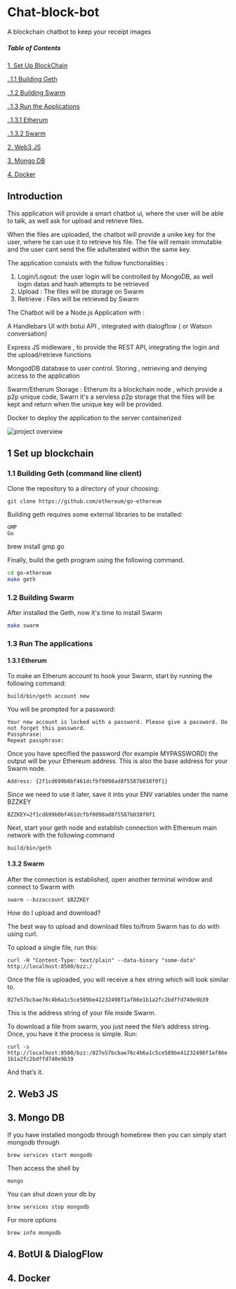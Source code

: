 # Chat-block-bot
A blockchain chatbot to keep your receipt images

##### Table of Contents 
[1. Set Up BlockChain]()

[..1.1 Building Geth]()

[..1.2 Building Swarm]()

[..1.3 Run the Applications]()

[..1.3.1 Etherum]()

[..1.3.2 Swarm]()

[2. Web3 JS]()

[3. Mongo DB]()

[4. Docker]()

## Introduction

This application will provide a smart chatbot ui, where the user will be 
able to talk, as well ask for upload and retrieve files.

When the files are uploaded, the chatbot will provide a unike key for the
user, where he can use it to retrieve his file. The file will remain immutable
and the user cant send the file adulterated within the same key.

The application consists with the follow functionalities :
1. Login/Logout:  the user login will be controlled by MongoDB, as well login datas and hash attempts to be retrieved
2. Upload : The files will be storage on Swarm
3. Retrieve : Files will be retrieved by Swarm

 The Chatbot will be a Node.js Application with :
 
 A Handlebars UI with botui API , integrated with dialogflow ( or Watson conversation)
 
 Express JS midleware , to provide the REST API, integrating the login and the upload/retrieve functions
 
 MongodDB database to user control. Storing , retrieving and denying access to the application
 
 Swarm/Etherum Storage : Etherum its a blockchain node , which provide a p2p unique code, Swarn it's a
 servless p2p storage that the files will be kept and return when the unique key will be provided.

 Docker to deploy the application to the server containerized
   
 ![project overview](/public/images/projectOverviewPic.png)

## 1 Set up blockchain

### 1.1 Building Geth (command line client)

Clone the repository to a directory of your choosing:

```git clone https://github.com/ethereum/go-ethereum```

Building geth requires some external libraries to be installed:

    GMP
    Go

brew install gmp go

Finally, build the geth program using the following command.

```bash
cd go-ethereum
make geth
```

### 1.2 Building Swarm

After installed the Geth, now it's time to install Swarm

```bash
make swarm
```

### 1.3 Run The applications

#### 1.3.1 Etherum

To make an Etherum account to hook your Swarm, start by running the following command:

```build/bin/geth account new```

You will be prompted for a password:

```
Your new account is locked with a password. Please give a password. Do not forget this password.
Passphrase:
Repeat passphrase:
```
Once you have specified the password (for example MYPASSWORD) the output will be your Ethereum address. This is also the base address for your Swarm node.

```Address: {2f1cd699b0bf461dcfbf0098ad8f5587b038f0f1}```

Since we need to use it later, save it into your ENV variables under the name BZZKEY

```BZZKEY=2f1cd699b0bf461dcfbf0098ad8f5587b038f0f1```

Next, start your geth node and establish connection with Ethereum main network with the following command

 ```build/bin/geth```
 
#### 1.3.2 Swarm
 
 After the connection is established, open another terminal window and connect to Swarm with
 
 ```swarm --bzzaccount $BZZKEY```
 
 How do I upload and download?
 
 The best way to upload and download files to/from Swarm has to do with using curl.
 
 To upload a single file, run this:
 
 ```curl -H "Content-Type: text/plain" --data-binary "some-data" http://localhost:8500/bzz:/```
 
 Once the file is uploaded, you will receive a hex string which will look similar to.
 
 ```027e57bcbae76c4b6a1c5ce589be41232498f1af86e1b1a2fc2bdffd740e9b39```
 
 This is the address string of your file inside Swarm.
 
 To download a file from swarm, you just need the file’s address string. Once, you have it the process is simple. Run:
 
 ```curl -s http://localhost:8500/bzz:/027e57bcbae76c4b6a1c5ce589be41232498f1af86e1b1a2fc2bdffd740e9b39```
 
 And that’s it.
 
 ## 2. Web3 JS
 
 
 ## 3. Mongo DB
 

If you have installed mongodb through homebrew then you can simply start mongodb through

```brew services start mongodb```

Then access the shell by

``mongo``

You can shut down your db by

```brew services stop mongodb```

For more options

```brew info mongodb```


## 4. BotUI & DialogFlow
 
## 4. Docker



 
